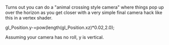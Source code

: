 Turns out you can do a "animal crossing style camera" where things pop up over the horizon as you get closer with a very simple final camera hack like this in a vertex shader.

gl_Position.y-=pow(length(gl_Position.xz)*0.02,2.0);

Assuming your camera has no roll, y is vertical.